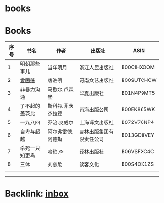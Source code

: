 # books


# Books

| 序号 | 书名             | 作者              | 出版社                   | ASIN       |
|------|------------------|-------------------|--------------------------|------------|
| 1    | 明朝那些事儿     | 当年明月          | 浙江人民出版社           | B00CIHXOOM |
| 2    | [曾国藩](曾国藩) | 唐浩明            | 河南文艺出版社           | B00SUTCHCW |
| 3    | 非暴力沟通       | 马歇尔.卢森堡     | 华夏出版社               | B01N4P9MT5 |
| 4    | 了不起的盖茨比   | 斯科特.菲茨杰拉德 | 南海出版公司             | B00EK865WK |
| 5    | 一九八四         | 乔治.奥威尔       | 上海译文出版社           | B072V78NP4 |
| 6    | 自卑与超越       | 阿尔弗雷德.阿德勒 | 吉林出版集团有限责任公司 | B013GD8VEY |
| 7    | 杀死一只知更鸟   | 哈珀.李           | 译林出版社               | B06VSFXC4C |
| 8    | 三体             | 刘慈欣            | 读客文化                 | B00S4OK1ZS |
|      |                  |                   |                          |            |

---

# Backlink: [inbox](inbox)

